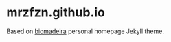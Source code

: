 # mrzfzn.github.io
Based on [biomadeira](https://biomadeira.github.io) personal homepage Jekyll theme.
